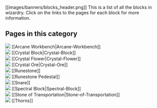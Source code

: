 [[images/banners/blocks_header.png]]
This is a list of all the blocks in wizardry. Click on the links to the pages for each block for more information.

## Pages in this category
![](https://github.com/Electroblob77/Wizardry/blob/1.12.2/src/main/resources/assets/ebwizardry/textures/blocks/arcane_workbench_top.png) [[Arcane Workbench|Arcane-Workbench]]  
![](https://github.com/Electroblob77/Wizardry/blob/1.12.2/src/main/resources/assets/ebwizardry/textures/blocks/crystal_block.png) [[Crystal Block|Crystal-Block]]  
![](https://github.com/Electroblob77/Wizardry/blob/1.12.2/src/main/resources/assets/ebwizardry/textures/blocks/crystal_flower.png) [[Crystal Flower|Crystal-Flower]]  
![](https://github.com/Electroblob77/Wizardry/blob/1.12.2/src/main/resources/assets/ebwizardry/textures/blocks/crystal_ore.png) [[Crystal Ore|Crystal-Ore]]  
![](https://github.com/Electroblob77/Wizardry/blob/1.12.2/src/main/resources/assets/ebwizardry/textures/blocks/runestone_earth_3.png) [[Runestone]]  
![](https://github.com/Electroblob77/Wizardry/blob/1.12.2/src/main/resources/assets/ebwizardry/textures/blocks/runestone_pedestal_lightning.png) [[Runestone Pedestal]]  
![](https://github.com/Electroblob77/Wizardry/blob/1.12.2/src/main/resources/assets/ebwizardry/textures/blocks/snare.png) [[Snare]]  
![](https://github.com/Electroblob77/Wizardry/blob/1.12.2/src/main/resources/assets/ebwizardry/textures/blocks/spectral_block.png) [[Spectral Block|Spectral-Block]]  
![](https://github.com/Electroblob77/Wizardry/blob/1.12.2/src/main/resources/assets/ebwizardry/textures/items/transportation_stone.png) [[Stone of Transportation|Stone-of-Transportation]]  
![](https://github.com/Electroblob77/Wizardry/blob/1.12.2/src/main/resources/assets/ebwizardry/textures/blocks/thorns_upper_7.png) [[Thorns]]  